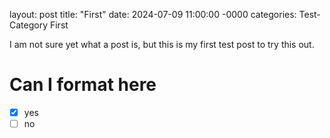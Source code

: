 layout: post
title: "First"
date: 2024-07-09 11:00:00 -0000
categories: Test-Category First

I am not sure yet what a post is, but this is my first test post to try this out.
# Can I format here
- [x] yes
- [ ] no
